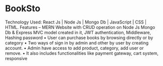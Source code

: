 # BookSto

Technology Used: React Js | Node Js | Mongo Db | JavaScript | CSS | HTML.
Features – MERN Website with CRUD operation on Node Js Mongo Db & Express
MVC model created in it, JWT authentication, Middleware, Hashing password
• User can purchase books by browsing directly or by category
• Two ways of sign in by admin and other by user by creating account.
• Admin have access to add product, category, add user or remove.
• It also includes functionalities like payment gateway, cart system, responsive
